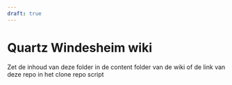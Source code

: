 ```yaml
---
draft: true
---
```

# Quartz Windesheim wiki

Zet de inhoud van deze folder in de content folder van de wiki of de link van deze repo in het clone repo script